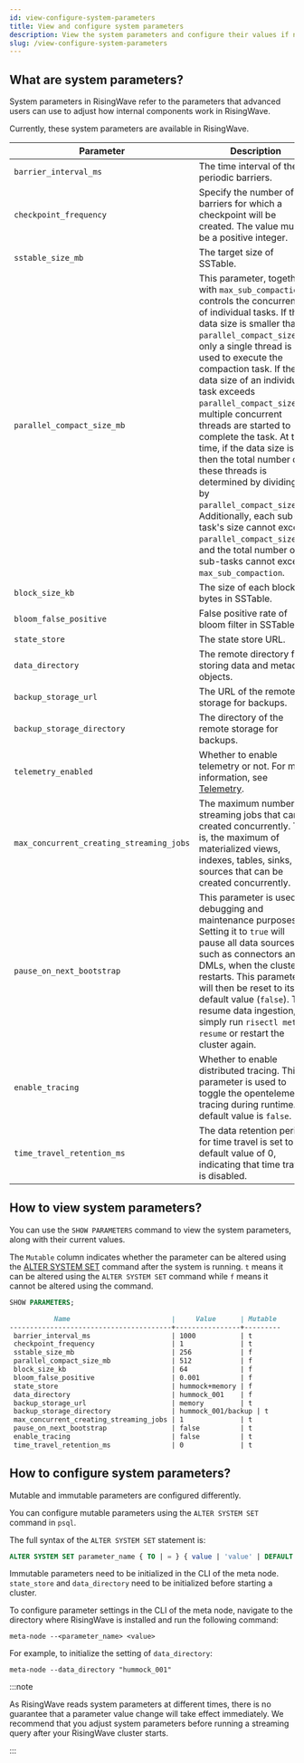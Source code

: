 ```yaml
---
id: view-configure-system-parameters
title: View and configure system parameters
description: View the system parameters and configure their values if needed.
slug: /view-configure-system-parameters
---
```

<head>
  <link rel="canonical" href="https://docs.risingwave.com/docs/current/view-configure-system-parameters/" />
</head>

## What are system parameters?

System parameters in RisingWave refer to the parameters that advanced users can use to adjust how internal components work in RisingWave.

Currently, these system parameters are available in RisingWave.

| Parameter           |    Description    |
|---|---|
|`barrier_interval_ms`     | The time interval of the periodic barriers.|
|`checkpoint_frequency`      | Specify the number of barriers for which a checkpoint will be created. The value must be a positive integer.|
|`sstable_size_mb`          | The target size of SSTable.|
|`parallel_compact_size_mb` |This parameter, together with `max_sub_compaction`, controls the concurrency of individual tasks. If the data size is smaller than `parallel_compact_size_mb`, only a single thread is used to execute the compaction task. If the data size of an individual task exceeds `parallel_compact_size_mb`, multiple concurrent threads are started to complete the task. At this time, if the data size is N, then the total number of these threads is determined by dividing N by `parallel_compact_size_mb`. Additionally,  each sub-task's size cannot exceed `parallel_compact_size_mb`, and the total number of sub-tasks cannot exceed `max_sub_compaction`.|
|`block_size_kb`          | The size of each block in bytes in SSTable.|
|`bloom_false_positive`     | False positive rate of bloom filter in SSTable.|
|`state_store`             | The state store URL. |
|`data_directory`           | The remote directory for storing data and metadata objects.|
|`backup_storage_url`       | The URL of the remote storage for backups.|
|`backup_storage_directory` | The directory of the remote storage for backups.|
|`telemetry_enabled` | Whether to enable telemetry or not. For more information, see [Telemetry](/telemetry.md).|
|`max_concurrent_creating_streaming_jobs`|The maximum number of streaming jobs that can be created concurrently. That is, the maximum of materialized views, indexes, tables, sinks, or sources that can be created concurrently. |
|`pause_on_next_bootstrap`|This parameter is used for debugging and maintenance purposes. Setting it to `true` will pause all data sources, such as connectors and DMLs, when the cluster restarts. This parameter will then be reset to its default value (`false`). To resume data ingestion, simply run `risectl meta resume` or restart the cluster again. |
|`enable_tracing`|Whether to enable distributed tracing. This parameter is used to toggle the opentelemetry tracing during runtime. Its default value is `false`.|
|`time_travel_retention_ms`|The data retention period for time travel is set to a default value of 0, indicating that time travel is disabled.|


## How to view system parameters?

You can use the `SHOW PARAMETERS` command to view the system parameters, along with their current values.

The `Mutable` column indicates whether the parameter can be altered using the [ALTER SYSTEM SET](#how-to-adjust-system-parameters) command after the system is running. `t` means it can be altered using the `ALTER SYSTEM SET` command while `f` means it cannot be altered using the command.

```sql
SHOW PARAMETERS;
```

```markdown
           Name                         |     Value      | Mutable 
----------------------------------------+----------------+---------
 barrier_interval_ms                    | 1000           | t
 checkpoint_frequency                   | 1              | t
 sstable_size_mb                        | 256            | f
 parallel_compact_size_mb               | 512            | f
 block_size_kb                          | 64             | f
 bloom_false_positive                   | 0.001          | f
 state_store                            | hummock+memory | f
 data_directory                         | hummock_001    | f
 backup_storage_url                     | memory         | t
 backup_storage_directory               | hummock_001/backup | t
 max_concurrent_creating_streaming_jobs | 1              | t
 pause_on_next_bootstrap                | false          | t
 enable_tracing                         | false          | t
 time_travel_retention_ms               | 0              | t
```

## How to configure system parameters?

Mutable and immutable parameters are configured differently.

You can configure mutable parameters using the `ALTER SYSTEM SET` command in `psql`.

The full syntax of the `ALTER SYSTEM SET` statement is:

```sql
ALTER SYSTEM SET parameter_name { TO | = } { value | 'value' | DEFAULT };
```

Immutable parameters need to be initialized in the CLI of the meta node. `state_store` and `data_directory` need to be initialized before starting a cluster.

To configure parameter settings in the CLI of the meta node, navigate to the directory where RisingWave is installed and run the following command:

```shell
meta-node --<parameter_name> <value>
```

For example, to initialize the setting of `data_directory`:

`meta-node --data_directory "hummock_001"`

:::note

As RisingWave reads system parameters at different times, there is no guarantee that a parameter value change will take effect immediately. We recommend that you adjust system parameters before running a streaming query after your RisingWave cluster starts.

:::
